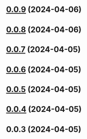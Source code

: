 ## [0.0.9](https://github.com/alirezahematidev/jsx-marker/compare/v0.0.8...v0.0.9) (2024-04-06)



## [0.0.8](https://github.com/alirezahematidev/jsx-marker/compare/v0.0.7...v0.0.8) (2024-04-06)



## [0.0.7](https://github.com/alirezahematidev/jsx-marker/compare/v0.0.6...v0.0.7) (2024-04-05)



## [0.0.6](https://github.com/alirezahematidev/jsx-marker/compare/v0.0.5...v0.0.6) (2024-04-05)



## [0.0.5](https://github.com/alirezahematidev/jsx-marker/compare/v0.0.4...v0.0.5) (2024-04-05)



## [0.0.4](https://github.com/alirezahematidev/jsx-marker/compare/v0.0.3...v0.0.4) (2024-04-05)



## 0.0.3 (2024-04-05)



